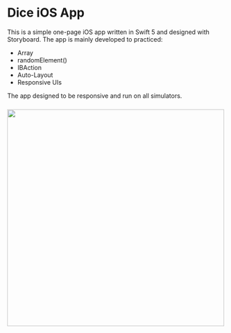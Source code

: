 # Dice iOS App

This is a simple one-page iOS app written in Swift 5 and designed with Storyboard. The app is mainly developed to practiced:
- Array
- randomElement()
- IBAction
- Auto-Layout 
- Responsive UIs

The app designed to be responsive and run on all simulators.


<h3 align="">
<img src="simulatorScreenRecord.gif" height=500>
</h3>
